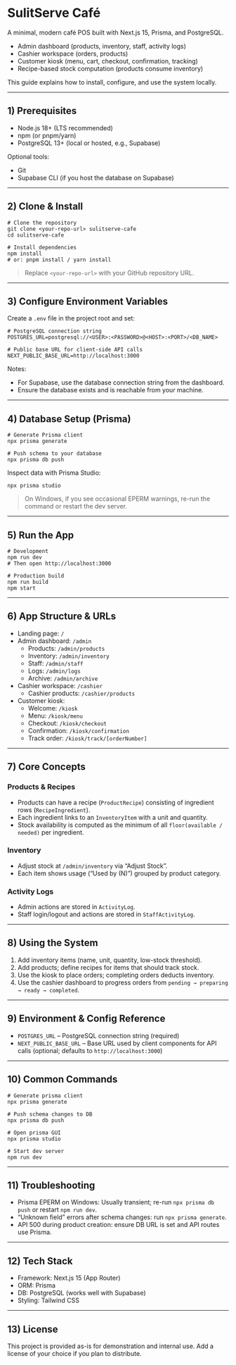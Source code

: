 # SulitServe Café

A minimal, modern café POS built with Next.js 15, Prisma, and PostgreSQL.

- Admin dashboard (products, inventory, staff, activity logs)
- Cashier workspace (orders, products)
- Customer kiosk (menu, cart, checkout, confirmation, tracking)
- Recipe-based stock computation (products consume inventory)

This guide explains how to install, configure, and use the system locally.

---

## 1) Prerequisites

- Node.js 18+ (LTS recommended)
- npm (or pnpm/yarn)
- PostgreSQL 13+ (local or hosted, e.g., Supabase)

Optional tools:
- Git
- Supabase CLI (if you host the database on Supabase)

---

## 2) Clone & Install

```
# Clone the repository
git clone <your-repo-url> sulitserve-cafe
cd sulitserve-cafe

# Install dependencies
npm install
# or: pnpm install / yarn install
```

> Replace `<your-repo-url>` with your GitHub repository URL.

---

## 3) Configure Environment Variables

Create a `.env` file in the project root and set:

```
# PostgreSQL connection string
POSTGRES_URL=postgresql://<USER>:<PASSWORD>@<HOST>:<PORT>/<DB_NAME>

# Public base URL for client-side API calls
NEXT_PUBLIC_BASE_URL=http://localhost:3000
```

Notes:
- For Supabase, use the database connection string from the dashboard.
- Ensure the database exists and is reachable from your machine.

---

## 4) Database Setup (Prisma)

```
# Generate Prisma client
npx prisma generate

# Push schema to your database
npx prisma db push
```

Inspect data with Prisma Studio:
```
npx prisma studio
```

> On Windows, if you see occasional EPERM warnings, re-run the command or restart the dev server.

---

## 5) Run the App

```
# Development
npm run dev
# Then open http://localhost:3000

# Production build
npm run build
npm start
```

---

## 6) App Structure & URLs

- Landing page: `/`
- Admin dashboard: `/admin`
  - Products: `/admin/products`
  - Inventory: `/admin/inventory`
  - Staff: `/admin/staff`
  - Logs: `/admin/logs`
  - Archive: `/admin/archive`
- Cashier workspace: `/cashier`
  - Cashier products: `/cashier/products`
- Customer kiosk:
  - Welcome: `/kiosk`
  - Menu: `/kiosk/menu`
  - Checkout: `/kiosk/checkout`
  - Confirmation: `/kiosk/confirmation`
  - Track order: `/kiosk/track/[orderNumber]`

---

## 7) Core Concepts

### Products & Recipes
- Products can have a recipe (`ProductRecipe`) consisting of ingredient rows (`RecipeIngredient`).
- Each ingredient links to an `InventoryItem` with a unit and quantity.
- Stock availability is computed as the minimum of all `floor(available / needed)` per ingredient.

### Inventory
- Adjust stock at `/admin/inventory` via “Adjust Stock”.
- Each item shows usage (“Used by (N)”) grouped by product category.

### Activity Logs
- Admin actions are stored in `ActivityLog`.
- Staff login/logout and actions are stored in `StaffActivityLog`.

---

## 8) Using the System

1. Add inventory items (name, unit, quantity, low-stock threshold).
2. Add products; define recipes for items that should track stock.
3. Use the kiosk to place orders; completing orders deducts inventory.
4. Use the cashier dashboard to progress orders from `pending → preparing → ready → completed`.

---

## 9) Environment & Config Reference

- `POSTGRES_URL` – PostgreSQL connection string (required)
- `NEXT_PUBLIC_BASE_URL` – Base URL used by client components for API calls (optional; defaults to `http://localhost:3000`)

---

## 10) Common Commands

```
# Generate prisma client
npx prisma generate

# Push schema changes to DB
npx prisma db push

# Open prisma GUI
npx prisma studio

# Start dev server
npm run dev
```

---

## 11) Troubleshooting

- Prisma EPERM on Windows: Usually transient; re-run `npx prisma db push` or restart `npm run dev`.
- “Unknown field” errors after schema changes: run `npx prisma generate`.
- API 500 during product creation: ensure DB URL is set and API routes use Prisma.

---

## 12) Tech Stack

- Framework: Next.js 15 (App Router)
- ORM: Prisma
- DB: PostgreSQL (works well with Supabase)
- Styling: Tailwind CSS

---

## 13) License

This project is provided as-is for demonstration and internal use. Add a license of your choice if you plan to distribute.
